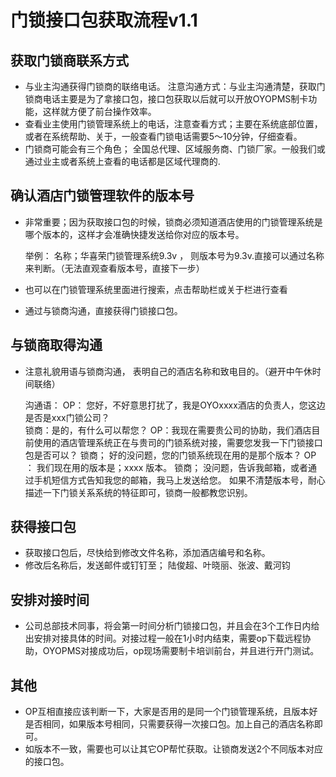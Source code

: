 # 门锁接口包获取流程v1.1

## 获取门锁商联系方式

* 与业主沟通获得门锁商的联络电话。 注意沟通方式：与业主沟通清楚，获取门锁商电话主要是为了拿接口包，接口包获取以后就可以开放OYOPMS制卡功能，这样就方便了前台操作效率。
* 查看业主使用门锁管理系统上的电话，注意查看方式；主要在系统底部位置，或者在系统帮助、关于，一般查看门锁电话需要5～10分钟，仔细查看。
* 门锁商可能会有三个角色； 全国总代理、区域服务商、门锁厂家。一般我们或通过业主或者系统上查看的电话都是区域代理商的.

## 确认酒店门锁管理软件的版本号

* 非常重要；因为获取接口包的时候，锁商必须知道酒店使用的门锁管理系统是哪个版本的，这样才会准确快捷发送给你对应的版本号。

  举例： 名称；华喜荣门锁管理系统9.3v ， 则版本号为9.3v.直接可以通过名称来判断。（无法直观查看版本号，直接下一步）

* 也可以在门锁管理系统里面进行搜索，点击帮助栏或关于栏进行查看
* 通过与锁商沟通，直接获得门锁接口包。

## 与锁商取得沟通

* 注意礼貌用语与锁商沟通， 表明自己的酒店名称和致电目的。（避开中午休时间联络）

  沟通语： OP： 您好，不好意思打扰了，我是OYOxxxx酒店的负责人，您这边是否是xxx门锁公司？  
  锁商：是的，有什么可以帮您？                                                                          OP：我现在需要贵公司的协助，我们酒店目前使用的酒店管理系统正在与贵司的门锁系统对接，需要您发我一下门锁接口包是否可以？                                                                             锁商； 好的没问题，您的门锁系统现在用的是那个版本？                                 OP ： 我们现在用的版本是；xxxx 版本。                                                              锁商； 没问题，告诉我邮箱，或者通过手机短信方式告知我您的邮箱，我马上发送给您。                                                                                                                   如果不清楚版本号，耐心描述一下门锁关系系统的特征即可，锁商一般都教您识别。

## 获得接口包

* 获取接口包后，尽快给到修改文件名称，添加酒店编号和名称。
* 修改后名称后，发送邮件或钉钉至； 陆俊超、叶晓丽、张波、戴河钧

## 安排对接时间

* 公司总部技术同事，将会第一时间分析门锁接口包，并且会在3个工作日内给出安排对接具体的时间。对接过程一般在1小时内结束，需要op下载远程协助，OYOPMS对接成功后，op现场需要制卡培训前台，并且进行开门测试。

## 其他

* OP互相直接应该判断一下，大家是否用的是同一个门锁管理系统，且版本好是否相同，如果版本号相同，只需要获得一次接口包。加上自己的酒店名称即可。
* 如版本不一致，需要也可以让其它OP帮忙获取。让锁商发送2个不同版本对应的接口包。

